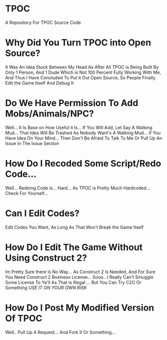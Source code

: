 # TPOC
A Repository For TPOC Source Code
# Why Did You Turn TPOC into Open Source?
It Was An Idea Stuck Between My Head As After All TPOC is Being Built By Only 1 Person, And 1 Dude Which is Not 100 Percent
Fully Working With Me, And Thus I Have Concluded To Put it Out Open Source, So People Finally Edit the Game Itself And
Debug It
# Do We Have Permission To Add Mobs/Animals/NPC?
Well... It Is Base on How Useful it Is... If You Will Add, Let Say A Walking Mud... That Idea Will Be Trashed As
Nobody Want's A Walking Mud... If You Have Idea On Your Mind... Then Don't Be Afraid To Talk To Me Or Pull Up An Issue In The Issue Section
# How Do I Recoded Some Script/Redo Code...
Well... Redoing Code is... Hard... As TPOC is Pretty Much Hardcoded... Check For Yourself...
# Can I Edit Codes?
Edit Codes You Want, As Long As That Won't Break the Game Itself
# How Do I Edit The Game Without Using Construct 2?
Im Pretty Sure there Is No Way... As Construct 2 Is Needed, And For Sure You Need Construct 2 Business License...
Sooo.. I Really Can't Smuggle Some License To Ya'll As That is Illegal.... But You Can Try C2G Or Something *USE IT ON YOUR OWN RISK*
# How Do I Post My Modified Version Of TPOC
Well.. Pull Up A Request... And Fork It Or Something...
